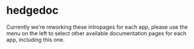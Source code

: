 # hedgedoc

Currently we're reworking these intropages for each app, please use the menu on the left to select other available documentation pages for each app, including this one.
